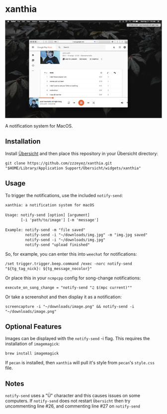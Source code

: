 # xanthia
![Screenshot_2](/screenshots/screenshot1.jpg)

A notification system for MacOS.

## Installation
Install [Übersicht](http://tracesof.net/uebersicht/) and then place this repository in your Übersicht directory:
```
git clone https://github.com/zzzeyez/xanthia.git "$HOME/Library/Application Support/Übersicht/widgets/xanthia"
```

## Usage
To trigger the notifications, use the included `notify-send`:
```
xanthia: a notification system for macOS

Usage: notify-send [option] [argument]
       [-i 'path/to/image'] [-m 'message']
       
Example: notify-send -m "file saved"
         notify-send -i "~/downloads/img.jpg" -m "img.jpg saved"
         notify-send -i "~/downloads/img.jpg"
         notify-send "upload finished"
 ```

So, for example, you can enter this into `weechat` for notifications:
```
/set trigger.trigger.beep.command /exec -norc notify-send "${tg_tag_nick}: ${tg_message_nocolor}"
```

Or place this in your `ncmpcpp` config for song-change notifications:
```
execute_on_song_change = "notify-send "♫ $(mpc current)""
```

Or take a screenshot and then display it as a notification:
```
screencapture -i "~/downloads/image.png" && notify-send -i "~/downloads/image.png"
```

## Optional Features
Images can be displayed with the `notify-send` -i flag.  This requires the installation of `imagemagick`:
```
brew install imagemagick
```

If `pecan` is installed, then `xanthia` will pull it's style from `pecan`'s `style.css` file.

## Notes

`notify-send` uses a "Ü" character and this causes issues on some computers.  If `notify-send` does not restart `Übersicht` then try uncommenting line #26, and commenting line #27 on `notify-send`
